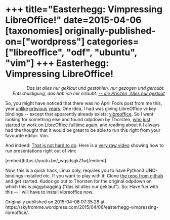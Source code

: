 +++
title="Easterhegg: Vimpressing LibreOffice!"
date=2015-04-06
[taxonomies]
originally-published-on=["wordpress"]
categories=["libreoffice", "odf", "ubuntu", "vim"]
+++
Easterhegg: Vimpressing LibreOffice!
====================================

<p style="text-align:right;"><em>Das ist alles nur geklaut und gestohlen,</em>
<em> nur gezogen und geraubt.</em>
<em> Entschuldigung, das hab ich mir erlaubt.</em>
<a href="https://www.youtube.com/watch?v=cd_sg7LQFEM"><em> -- die Prinzen, Alles nur geklaut</em></a></p>
<p style="text-align:left;">So, you might have noticed that there was no April Fools post from me this, year <a href="http://sweetshark.livejournal.com/10372.html">unlike</a> <a href="https://skyfromme.wordpress.com/2014/04/07/announcing-bundesgit-for-libreoffice/">previous</a> <a href="https://skyfromme.wordpress.com/2013/04/01/libreoffice-prints-on-tuesdays-only/">years</a>. One idea, I had was giving LibreOffice vi-key bindings -- except that apparently already exists: <a href="https://github.com/seanyeh/vibreoffice">vibreoffice</a>. So I went looking for something else and found odpdown by Thorsten, <a href="http://blog.thebehrens.net/2015/04/05/back-full-steam-on-libreoffice/">who just started to work on LibreOffice fulltime again</a>, and reading about it I always had the thought that it would be great to be able to run this right from your favourite editor: Vim.</p>
<p style="text-align:left;">And indeed: <a href="https://github.com/bjoernmichaelsen/odpdown/commit/d2947c01e8a2f91bee8dd03112c72c8ac2a62c05">That is not hard to do</a>. Here is a <a href="https://youtu.be/_wqsdsgkZ1w">very raw video</a> showing how to run presentations right out of vim:</p>
<p style="text-align:left;">[embed]https://youtu.be/_wqsdsgkZ1w[/embed]</p>
<p style="text-align:left;">Now, this is a quick hack, Linux only, requires you to have Python3 UNO-bindings installed etc. If you want to play with it: Clone <a href="https://github.com/bjoernmichaelsen/odpdown">the repo from github</a> and get started. Kudos go out to Thorsten for the original odpdown on which this is piggybagging ("das ist alles nur geklaut"). So: Have fun with this -- I will have to install vibreoffice now.</p>
Originally published on 2015-04-06 07:35:28 at https://skyfromme.wordpress.com/2015/04/06/easterhegg-vimpressing-libreoffice/.
